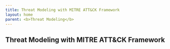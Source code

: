 ```yaml
---
title: Threat Modeling with MITRE ATT&CK Framework
layout: home
parent: <b>Threat Modeling</b>
---
```


## Threat Modeling with MITRE ATT&CK Framework
